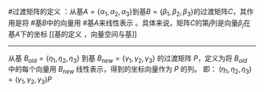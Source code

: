 #过渡矩阵的定义 ：从基$A = \{\alpha_1, \alpha_2, \alpha_3\}$到基$B = \{\beta_1, \beta_2, \beta_3\}$的过渡矩阵$C$，其作用是将 #基$B$中的向量用 #基$A$来线性表示 。具体来说，矩阵$C$的第$j$列是向量$\beta_j$在基$A$下的坐标 
[[基的定义 ，向量空间与基]]
 -- -
从基 $B_{old} = \{\eta_1, \eta_2, \eta_3\}$ 到基 $B_{new} = \{\gamma_1, \gamma_2, \gamma_3\}$ 的过渡矩阵 $P$，定义为将 $B_{old}$ 中的每个向量用 $B_{new}$ 线性表示，得到的坐标向量作为 $P$ 的列。
即：
$(\eta_1, \eta_2, \eta_3) = (\gamma_1, \gamma_2, \gamma_3)P$

